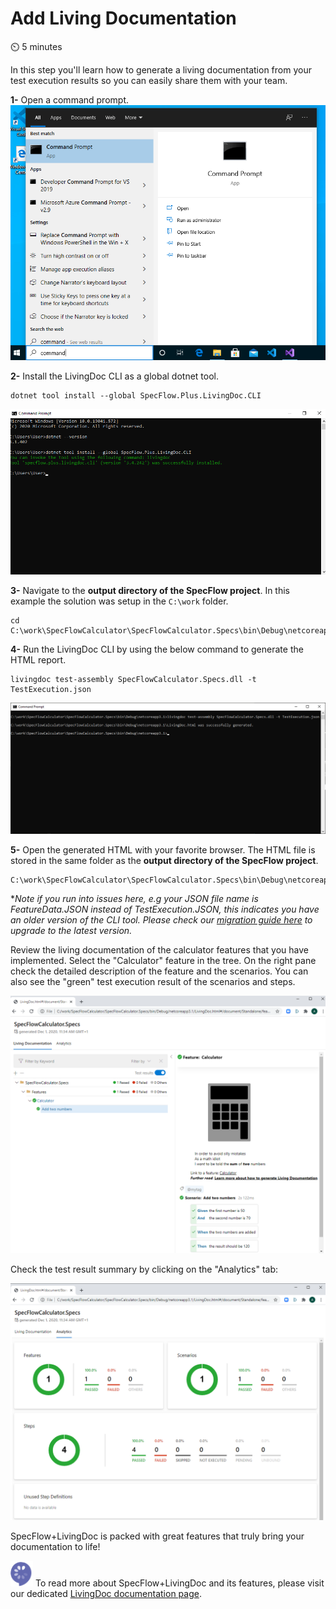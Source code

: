 Add Living Documentation
========================

⏲️ 5 minutes

In this step you'll learn how to generate a living documentation from your test execution results so you can easily share them with your team.


**1-** Open a command prompt.  
![Open Command Prompt](../_static/final/start_menu_command_prompt.png)


**2-** Install the LivingDoc CLI as a global dotnet tool.

``` batch
dotnet tool install --global SpecFlow.Plus.LivingDoc.CLI
```

![Dotnet Tool Install](../_static/final/dotnet_tool_install.png)

**3-** Navigate to the **output directory of the SpecFlow project**. In this example the solution was setup in the `C:\work` folder.

``` batch
cd C:\work\SpecFlowCalculator\SpecFlowCalculator.Specs\bin\Debug\netcoreapp3.1
```

**4-** Run the LivingDoc CLI by using the below command to generate the HTML report.

``` batch
livingdoc test-assembly SpecFlowCalculator.Specs.dll -t TestExecution.json
```

![LivingDoc CLI](../_static/final/livingdoc_cliv2.png)

**5-** Open the generated HTML with your favorite browser. The HTML file is stored in the same folder as the **output directory of the SpecFlow project**.

``` batch
C:\work\SpecFlowCalculator\SpecFlowCalculator.Specs\bin\Debug\netcoreapp3.1\LivingDoc.html
```

**Note if you run into issues here, e.g your JSON file name is FeatureData.JSON instead of TestExecution.JSON, this indicates you have an older version of the CLI tool. Please check our [migration guide here](https://docs.specflow.org/projects/specflow-livingdoc/en/latest/Guides/Generator-Migration-v3.4-v3.5.html) to upgrade to the latest version.*

Review the living documentation of the calculator features that you have implemented. Select the "Calculator" feature in the tree. On the right pane check the detailed description of the feature and the scenarios. You can also see the "green" test execution result of the scenarios and steps.

![LivingDoc Calculator Feature](../_static/final/livingdoc_calculator_featurev2.png)

Check the test result summary by clicking on the "Analytics" tab:

![LivingDoc Execution Summary](../_static/final/livingdoc_test_result_summaryv2.png)

SpecFlow+LivingDoc is packed with great features that truly bring your documentation to life!

![Specflow logo](../_static/step1/specflow_logov2.png) To read more about SpecFlow+LivingDoc and its features, please visit our dedicated [LivingDoc documentation page](https://docs.specflow.org/projects/specflow-livingdoc/en/latest/index.html).